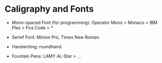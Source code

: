 Caligraphy and Fonts
===

* Mono-spaced Font (for programming): Operator Mono > Monaco > IBM Plex > Fira Code > *

* Serief Font: Minion Pro, Times New Roman.


* Handwriting: roundhand.

* Fountain Pens: LAMY AL-Star > ...

